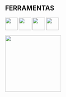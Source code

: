 ## FERRAMENTAS
<img src="https://cdn.jsdelivr.net/gh/devicons/devicon@latest/icons/dotnetcore/dotnetcore-original.svg" width="40" height="40"/> <img src="https://cdn.jsdelivr.net/gh/devicons/devicon@latest/icons/microsoftsqlserver/microsoftsqlserver-original.svg" width="40" height="40"/> <img src="https://cdn.jsdelivr.net/gh/devicons/devicon@latest/icons/git/git-original.svg" width="40" height="40"/> <img src="https://cdn.jsdelivr.net/gh/devicons/devicon@latest/icons/amazonwebservices/amazonwebservices-original-wordmark.svg" width="40" height="40" />

<div>
<a href="https://github.com/C1dJey">
<img loading="lazy" height="180em" src="https://github-readme-stats.vercel.app/api?username=C1dJey&show_icons=true&theme=dracula&include_all_commits=true&count_private=true"/>
</div>

